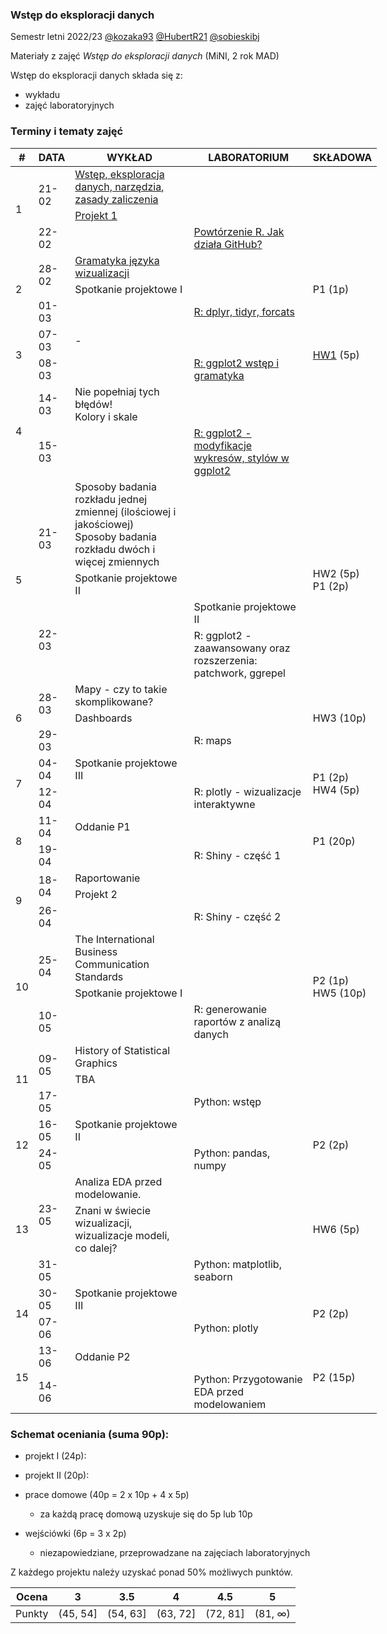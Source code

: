### Wstęp do eksploracji danych

Semestr letni 2022/23 [@kozaka93](https://github.com/kozaka93) [@HubertR21](https://github.com/HubertR21) [@sobieskibj](https://github.com/sobieskibj)

Materiały z zajęć *Wstęp do eksploracji danych* (MiNI, 2 rok MAD)

Wstęp do eksploracji danych składa się z:

-   wykładu
-   zajęć laboratoryjnych

### Terminy i tematy zajęć 

<table style="undefined;table-layout: fixed; width: 666px">
<colgroup>
<col style="width: 24.233334px">
<col style="width: 57.233334px">
<col style="width: 190.233334px">
<col style="width: 190.233334px">
<col style="width: 93.116667px">
</colgroup>
<thead>
  <tr>
    <th>#</th>
    <th>DATA</th>
    <th>WYKŁAD</th>
    <th>LABORATORIUM</th>
    <th>SKŁADOWA</th>
  </tr>
</thead>
<tbody>
  <tr>
    <td rowspan="4">1</td>
    <td rowspan="3">21-02</td>
    <td rowspan="2"><a href=https://github.com/MI2-Education/2023L-ExploratoryDataAnalysis/blob/main/lectures/L1-intro.pdf  target="_blank" rel="noopener noreferrer">Wstęp, eksploracja danych, narzędzia, zasady zaliczenia</a></td>
    <td rowspan="3"></td>
    <td rowspan="4"></td>
  </tr>
  <tr>
  </tr>
  <tr>
    <td><a href=https://github.com/MI2-Education/2023L-ExploratoryDataAnalysis/tree/main/projects/project1 target="_blank" rel="noopener noreferrer">Projekt 1</a></td>
  </tr>
  <tr>
    <td>22-02</td>
    <td></td>
    <td><a href=https://github.com/MI2-Education/2023L-ExploratoryDataAnalysis/tree/main/labs/lab1  target="_blank" rel="noopener noreferrer">Powtórzenie R. Jak działa GitHub?</a></td>
  </tr>
  <tr>
    <td rowspan="4">2</td>
    <td rowspan="2">28-02</td>
    <td><a href=https://github.com/MI2-Education/2023L-ExploratoryDataAnalysis/blob/main/lectures/L2-visualization-grammar.pdf target="_blank" rel="noopener noreferrer">Gramatyka języka wizualizacji</a></td>
    <td rowspan="2"></td>
    <td rowspan="4">P1 (1p)</td>
  </tr>
  <tr>
    <td>Spotkanie projektowe I</td>
  </tr>
  <tr>
    <td rowspan="2">01-03</td>
    <td rowspan="2"></td>
    <td rowspan="2"><a href=https://github.com/MI2-Education/2023L-ExploratoryDataAnalysis/tree/main/labs/lab2 target="_blank" rel="noopener noreferrer">R: dplyr, tidyr, forcats</a></td>
  </tr>
  <tr>
  </tr>
  <tr>
    <td rowspan="4">3</td>
    <td rowspan="2">07-03</td>
    <td rowspan="2">-</td>
    <td rowspan="2"></td>
    <td rowspan="4"><a href=https://github.com/MI2-Education/2023L-ExploratoryDataAnalysis/issues/44 target="_blank" rel="noopener noreferrer">HW1</a> (5p)</td>
  </tr>
  <tr>
  </tr>
  <tr>
    <td rowspan="2">08-03</td>
    <td rowspan="2"></td>
    <td rowspan="2"><a href=https://github.com/MI2-Education/2023L-ExploratoryDataAnalysis/tree/main/labs/lab3 target="_blank" rel="noopener noreferrer">R: ggplot2 wstęp i gramatyka</a></td>
  </tr>
  <tr>
  </tr>
  <tr>
    <td rowspan="4">4</td>
    <td rowspan="2">14-03</td>
    <td>Nie popełniaj tych błędów! <br> Kolory i skale</td>
    <td rowspan="2"></td>
    <td rowspan="4"></td>
  </tr>
  <tr>
  </tr>
  <tr>
    <td rowspan="2">15-03</td>
    <td rowspan="2"></td>
    <td rowspan="2"><a href=https://github.com/MI2-Education/2023L-ExploratoryDataAnalysis/tree/main/labs/lab4 target="_blank" rel="noopener noreferrer">R: ggplot2 - modyfikacje wykresów, stylów w ggplot2</a></td>
  </tr>
  <tr>
  </tr>
  <tr>
    <td rowspan="4">5</td>
    <td rowspan="2">21-03</td>
    <td>Sposoby badania rozkładu jednej zmiennej (ilościowej i jakościowej)<br>Sposoby badania rozkładu dwóch i więcej zmiennych</td>
    <td rowspan="2"></td>
    <td rowspan="4">HW2 (5p)<br>P1 (2p)</td>
  </tr>
  <tr>
    <td>Spotkanie projektowe II</td>
  </tr>
  <tr>
    <td rowspan="2">22-03</td>
    <td rowspan="2"></td>
    <td>Spotkanie projektowe II</td>
  </tr>
  <tr>
    <td>R: ggplot2 - zaawansowany oraz rozszerzenia: patchwork, ggrepel</td>
  </tr>
  <tr>
    <td rowspan="4">6</td>
    <td rowspan="2">28-03</td>
    <td>Mapy - czy to takie skomplikowane?</td>
    <td rowspan="2"></td>
    <td rowspan="4">HW3 (10p)</td>
  </tr>
  <tr>
    <td>Dashboards</td>
  </tr>
  <tr>
    <td rowspan="2">29-03</td>
    <td rowspan="2"></td>
    <td rowspan="2">R: maps</td>
  </tr>
  <tr>
  </tr>
  <tr>
    <td rowspan="4">7</td>
    <td rowspan="2">04-04</td>
    <td rowspan="2">Spotkanie projektowe III</td>
    <td rowspan="2"></td>
    <td rowspan="4">P1 (2p)<br>HW4 (5p) </td>
  </tr>
  <tr>
  </tr>
  <tr>
    <td rowspan="2">12-04</td>
    <td rowspan="2"></td>
    <td rowspan="2">R: plotly - wizualizacje interaktywne </td>
  </tr>
  <tr>
  </tr>
  <tr>
    <td rowspan="4">8</td>
    <td rowspan="2">11-04</td>
    <td rowspan="2">Oddanie P1</td>
    <td rowspan="2"></td>
    <td rowspan="4">P1 (20p)</td>
  </tr>
  <tr>
  </tr>
  <tr>
    <td rowspan="2">19-04</td>
    <td rowspan="2"></td>
    <td rowspan="2">R: Shiny - część 1</td>
  </tr>
  <tr>
  </tr>
  <tr>
    <td rowspan="4">9</td>
    <td rowspan="2">18-04</td>
    <td>Raportowanie </td>
    <td rowspan="2"></td>
    <td rowspan="4"></td>
  </tr>
  <tr>
    <td>Projekt 2</td>
  </tr>
  <tr>
    <td rowspan="2">26-04</td>
    <td rowspan="2"></td>
    <td rowspan="2">R: Shiny - część 2</td>
  </tr>
  <tr>
  </tr>
  <tr>
    <td rowspan="4">10</td>
    <td rowspan="2">25-04</td>
    <td>The International Business Communication Standards</td>
    <td rowspan="2"></td>
    <td rowspan="4">P2 (1p)<br>HW5 (10p)</td>
  </tr>
  <tr>
    <td>Spotkanie projektowe I</td>
  </tr>
  <tr>
    <td rowspan="2">10-05</td>
    <td rowspan="2"></td>
    <td rowspan="2">R: generowanie raportów z analizą danych</td>
  </tr>
  <tr>
  </tr>
  <tr>
    <td rowspan="4">11</td>
    <td rowspan="2">09-05</td>
    <td>History of Statistical Graphics</td>
    <td rowspan="2"></td>
    <td rowspan="4"></td>
  </tr>
  <tr>
    <td>TBA</td>
  </tr>
  <tr>
    <td rowspan="2">17-05</td>
    <td rowspan="2"></td>
    <td rowspan="2">Python: wstęp</td>
  </tr>
  <tr>
  </tr>
  <tr>
    <td rowspan="4">12</td>
    <td rowspan="2">16-05</td>
    <td rowspan="2">Spotkanie projektowe II</td>
    <td rowspan="2"></td>
    <td rowspan="4">P2 (2p)</td>
  </tr>
  <tr>
  </tr>
  <tr>
    <td rowspan="2">24-05</td>
    <td rowspan="2"></td>
    <td rowspan="2">Python: pandas, numpy</td>
  </tr>
  <tr>
  </tr>
  <tr>
    <td rowspan="4">13</td>
    <td rowspan="2">23-05</td>
    <td>Analiza EDA przed modelowanie.</td>
    <td rowspan="2"></td>
    <td rowspan="4">HW6 (5p)</td>
  </tr>
  <tr>
    <td>Znani w świecie wizualizacji, wizualizacje modeli, co dalej?</td>
  </tr>
  <tr>
    <td rowspan="2">31-05</td>
    <td rowspan="2"></td>
    <td rowspan="2">Python: matplotlib, seaborn</td>
  </tr>
  <tr>
  </tr>
  <tr>
    <td rowspan="4">14</td>
    <td rowspan="2">30-05</td>
    <td rowspan="2">Spotkanie projektowe III</td>
    <td rowspan="2"></td>
    <td rowspan="4">P2 (2p)</td>
  </tr>
  <tr>
  </tr>
  <tr>
    <td rowspan="2">07-06</td>
    <td rowspan="2"></td>
    <td rowspan="2">Python: plotly</td>
  </tr>
  <tr>
  </tr>
  <tr>
    <td rowspan="4">15</td>
    <td rowspan="2">13-06</td>
    <td rowspan="2">Oddanie P2</td>
    <td rowspan="2"></td>
    <td rowspan="4">P2 (15p)</td>
  </tr>
  <tr>
  </tr>
  <tr>
    <td rowspan="2">14-06</td>
    <td rowspan="2"></td>
    <td rowspan="2">Python: Przygotowanie EDA przed modelowaniem</td>
  </tr>
  <tr>
  </tr>
</tbody>
</table>


### Schemat oceniania (suma 90p):

- projekt I (24p):

- projekt II (20p):

- prace domowe (40p = 2 x 10p + 4 x 5p)
	- za każdą pracę domową uzyskuje się do 5p lub 10p

- wejściówki (6p = 3 x 2p)
	- niezapowiedziane, przeprowadzane na zajęciach laboratoryjnych 
    
    
Z każdego projektu należy uzyskać ponad 50% możliwych punktów.

| Ocena |  3 | 3.5 | 4 | 4.5 | 5 |
|:---:|:---:|:---:|:---:|:---:|:---:|
| Punkty   | (45, 54] | (54, 63] | (63, 72] | (72, 81] | (81, ∞) |
